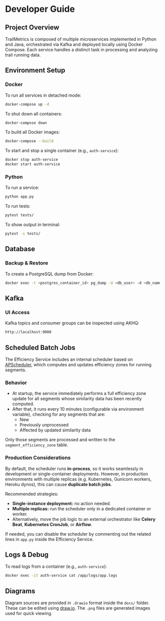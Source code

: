 # Developer Guide

## Project Overview

TrailMetrics is composed of multiple microservices implemented in Python and Java, orchestrated via Kafka and deployed locally using Docker Compose. Each service handles a distinct task in processing and analyzing trail running data.

## Environment Setup

### Docker

To run all services in detached mode:

```sh
docker-compose up -d
```

To shut down all containers:

```sh
docker-compose down
```

To build all Docker images:

```sh
docker-compose --build
```

To start and stop a single container (e.g., `auth-service`):

```sh
docker stop auth-service
docker start auth-service
```

### Python

To run a service:

```sh
python app.py
```

To run tests:

```sh
pytest tests/
```

To show output in terminal:

```sh
pytest -s tests/
```

## Database

### Backup & Restore

To create a PostgreSQL dump from Docker:

```sh
docker exec -t <postgres_container_id> pg_dump -U <db_user> -d <db_name> > dump_file_name.sql
```

## Kafka

### UI Access

Kafka topics and consumer groups can be inspected using AKHQ:

```sh
http://localhost:9080
```

## Scheduled Batch Jobs

The Efficiency Service includes an internal scheduler based on [APScheduler](https://apscheduler.readthedocs.io/), which computes and updates efficiency zones for running segments.

### Behavior

- At startup, the service immediately performs a full efficiency zone update for all segments whose similarity data has been recently computed.
- After that, it runs every 10 minutes (configurable via environment variable), checking for any segments that are:
  - New
  - Previously unprocessed
  - Affected by updated similarity data

Only those segments are processed and written to the `segment_efficiency_zone` table.

### Production Considerations

By default, the scheduler runs **in-process**, so it works seamlessly in development or single-container deployments. However, in production environments with multiple replicas (e.g. Kubernetes, Gunicorn workers, Heroku dynos), this can cause **duplicate batch jobs**.

Recommended strategies:

- **Single-instance deployment:** no action needed.
- **Multiple replicas:** run the scheduler only in a dedicated container or worker.
- Alternatively, move the job logic to an external orchestrator like **Celery Beat**, **Kubernetes CronJob**, or **Airflow**.

If needed, you can disable the scheduler by commenting out the related lines in `app.py` inside the Efficiency Service.

## Logs & Debug

To read logs from a container (e.g., `auth-service`):

```sh
docker exec -it auth-service cat /app/logs/app.logs
```

## Diagrams

Diagram sources are provided in `.drawio` format inside the `docs/` folder. These can be edited using [draw.io](https://app.diagrams.net/). The `.png` files are generated images used for quick viewing.

